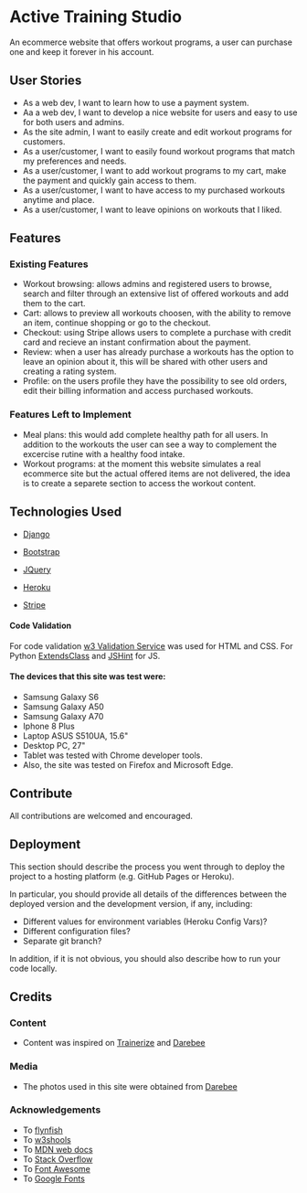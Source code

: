 # Active Training Studio

An ecommerce website that offers workout programs, a user can purchase one and keep it forever in his account.
 
## User Stories
 
- As a web dev, I want to learn how to use a payment system.
- Aa a web dev, I want to develop a nice website for users and easy to use for both users and admins.
- As the site admin, I want to easily create and edit workout programs for customers.
- As a user/customer, I want to easily found workout programs that match my preferences and needs.
- As a user/customer, I want to add workout programs to my cart, make the payment and quickly gain access to them.
- As a user/customer, I want to have access to my purchased workouts anytime and place.
- As a user/customer, I want to leave opinions on workouts that I liked.

## Features
 
### Existing Features
- Workout browsing: allows admins and registered users to browse, search and filter through an extensive list of offered workouts and add them to the cart.
- Cart: allows to preview all workouts choosen, with the ability to remove an item, continue shopping or go to the checkout.
- Checkout: using Stripe allows users to complete a purchase with credit card and recieve an instant confirmation about the payment.
- Review: when a user has already purchase a workouts has the option to leave an opinion about it, this will be shared with other users and creating a rating system.
- Profile: on the users profile they have the possibility to see old orders, edit their billing information and access purchased workouts.

### Features Left to Implement
- Meal plans: this would add complete healthy path for all users. In addition to the workouts the user can see a way to complement the excercise rutine with a healthy food intake.
- Workout programs: at the moment this website simulates a real ecommerce site but the actual offered items are not delivered, the idea is to create a separete section to access the workout content.

## Technologies Used

- [Django](https://www.djangoproject.com/)

- [Bootstrap](https://getbootstrap.com/)

- [JQuery](https://jquery.com)

- [Heroku](https://www.heroku.com/)

- [Stripe](https://stripe.com/)

#### Code Validation

For code validation [w3 Validation Service](https://w3.org/) was used for HTML and CSS. For Python [ExtendsClass](https://extendsclass.com/python-tester.html) and [JSHint](https://jshint.com/) for JS.

#### The devices that this site was test were:

- Samsung Galaxy S6
- Samsung Galaxy A50
- Samsung Galaxy A70
- Iphone 8 Plus
- Laptop ASUS S510UA, 15.6"
- Desktop PC, 27"
- Tablet was tested with Chrome developer tools.
- Also, the site was tested on Firefox and Microsoft Edge.

## Contribute
All contributions are welcomed and encouraged.

## Deployment

This section should describe the process you went through to deploy the project to a hosting platform (e.g. GitHub Pages or Heroku).

In particular, you should provide all details of the differences between the deployed version and the development version, if any, including:
- Different values for environment variables (Heroku Config Vars)?
- Different configuration files?
- Separate git branch?

In addition, if it is not obvious, you should also describe how to run your code locally.


## Credits

### Content
- Content was inspired on [Trainerize](https://www.trainerize.com/) and [Darebee](https://darebee.com/)

### Media
- The photos used in this site were obtained from [Darebee](https://darebee.com/)

### Acknowledgements

- To [flynfish](https://stackoverflow.com/questions/7862233/twitter-bootstrap-tabs-go-to-specific-tab-on-page-reload-or-hyperlink)
- To [w3shools](https://www.w3schools.com/)
- To [MDN web docs](https://developer.mozilla.org/)
- To [Stack Overflow](https://stackoverflow.com/)
- To [Font Awesome](https://fontawesome.com/)
- To [Google Fonts](https://fonts.google.com/)